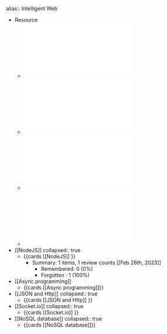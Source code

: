 alias::  Intelligent Web

- Resource
	- ![COM3504-6504_Week2_Lecture3.pdf](../assets/COM3504-6504_Week2_Lecture3_1676538319219_0.pdf)
	- ![COM3504-6504_Week2_Lecture4.pdf](../assets/COM3504-6504_Week2_Lecture4_1676538327402_0.pdf)
	- ![COM3504-6504_Week3_Lecture5.pdf](../assets/COM3504-6504_Week3_Lecture5_1677143820359_0.pdf)
	- ![COM3504-6504_Week3_Lecture6.pdf](../assets/COM3504-6504_Week3_Lecture6_1677143827745_0.pdf)
- [[NodeJS]]
  collapsed:: true
	- {{cards [[NodeJS]] }}
		- Summary: 1 items, 1 review counts [[Feb 28th, 2023]]
			- Remembered:   0 (0%)
			- Forgotten :   1 (100%)
- [[Async programming]]
	- {{cards [[Async programming]]}}
- [[JSON and Http]]
  collapsed:: true
	- {{cards [[JSON and Http]] }}
- [[Socket.io]]
  collapsed:: true
	- {{cards [[Socket.io]] }}
- [[NoSQL database]]
  collapsed:: true
	- {{cards [[NoSQL database]]}}